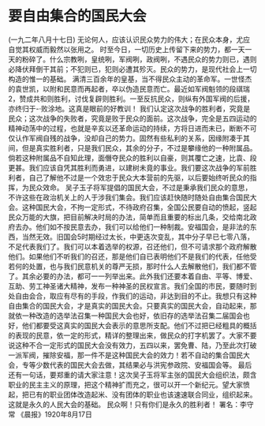 # 要自由集合的国民大会
(一九二年八月十七日)
无论何人，应该认识民众势力的伟大；在民众本身，尤应自觉其权威而毅然以张用之。
时至今日，一切历史上传留下来的势力，都一天一天的粉碎了。什么宗教咧，皇统咧，军阀咧，政阀咧，不遇民众的势力则已，遇则必降伏拜倒干其前；不犯则已，犯则必遭其殄灭。民众的势力，是现代社会上一切构造的惟一的基础。
满清三百余年的皇基，当不得民众主动的革命军。一世怪杰的袁世凯，以附和民意而再起者，卒以伪造民意而亡。最近如军阀魁领的段祺瑞2，赞成共和则胜利，讨伐复辟则胜利。一至反抗民众，则纵有外国军阀的后援，亦终归于-·败涂地。这真是眼前的好教训！
我们认定这次战争的胜利者，究竟是民众；这次战争的失败者，究竟是败于民众的面前。这次战争，完全是五四运动的精神动荡中的过程，也就是辛亥以还革命运动的持续，方将日进而未已，断断不可仅认作军阀自残的战争，没却自己的势力。固然有些私利的关系，因缘附凑于其间，但是真实胜利者，只是我们民众，其余的分子，不过是攀缘他的一种附属品。倘若这种附属品不自知此理，面僭夺民众的胜利以自豪，则其覆亡之速，比袁、段更甚。我们应该自凭其胜利而勇进，以建树未竟的事业。我们要这次战争的军前胜利者，自己了解他不过是一个效忠于民众大本营前的先驱，以后要始终听民众的指挥，为民众效命。
吴子玉子将军提倡的国民大会，不过是秉承我们民众的意思，不许这些在政治机关上的人于涉我们集会。我们应该赶快随时随处自由集合国民大会。这种国民大会，不拘一定形式，不待政府召集，全国公民要自动的愤起，竖起民众万能的大旗，把目前解决时局的办法，简单而且重要的标出几条，交给南北政府去办。他们如不按民意去办，我们可以给他们一种制裁。安福国会，是非法的东西，当然无效。旧国会5时期经过太长，中更迭次变乱，其中分子早已七零八落，不足代表我们了。我们可以本着选举的权源，召还他们，但不可请求那个政府解散他们。如果他们不听我们的召还，那是他们自已表明他们不是我们的代表，任他受若何的处置，也与我们民意机关的尊严无损，那时什么人去解散他们，我们都不管了。其余必要的办法，都可一一列举出来。此外我们还要本着自由、平等、博爱、互助、劳工神圣诸大精神，发布一种神圣的民权宣言。我们全国的市民，要随时到处自由会合，取应有尽有的手段，作我们的运动，非达到目的不止。我想只有这种自由集合的国民大会，才是真实的国民大会。只要真实的国民大会，自动起来，那就依一种改造的选举法召集一种国民大会也好，依旧存的选举法召集二届国会也好，他们都要受这真实的国民大会表示的意思所支配。他们不过把已经粗具的概括的表现的民意，依一定的形式，精详的整理出来，做民众的打字机罢了。大家不要说这种不合一定形式的国民大会没有效力，五四以来，罢免曹、陆，乃至此次打破一派军阀，摧除安福，那一件不是这种国民大会的效力！若不自动的集合国民大会，专等少数代表的国民大会去做，其结果必与洪宪参政院、安福国会等。
最后还有一句话，要郑重的请大家注意！这次吴子玉将军主张的国民大会组织法，颇含职业的民主主义的原理，把这个精神扩而充之，很可以开一个新纪元。望大家愤起，把已有的职业团体改造起米、没有团体的职业也该速速联合同业，组织起来。这就是永久的人民大会的基础。
民众啊！只有你们是永久的胜利者！
署名：李守常
《晨报》1920年8月17日

